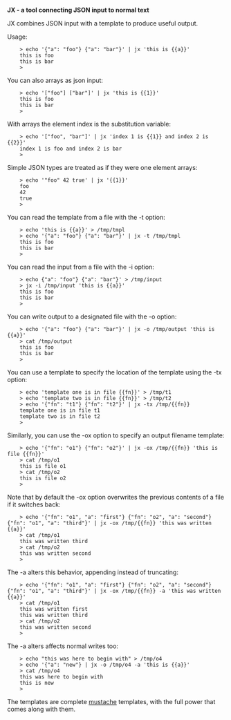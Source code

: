 **JX - a tool connecting JSON input to normal text**

JX combines JSON input with a template to produce useful output.

Usage:

        > echo '{"a": "foo"} {"a": "bar"}' | jx 'this is {{a}}'
        this is foo
        this is bar
        >

You can also arrays as json input:

        > echo '["foo"] ["bar"]' | jx 'this is {{1}}'
        this is foo
        this is bar
        >

With arrays the element index is the substitution variable:

        > echo '["foo", "bar"]' | jx 'index 1 is {{1}} and index 2 is {{2}}'
        index 1 is foo and index 2 is bar
        >

Simple JSON types are treated as if they were one element arrays:

        > echo '"foo" 42 true' | jx '{{1}}'
        foo
        42
        true
        >

You can read the template from a file with the -t option:

        > echo 'this is {{a}}' > /tmp/tmpl
        > echo '{"a": "foo"} {"a": "bar"}' | jx -t /tmp/tmpl
        this is foo
        this is bar
        >

You can read the input from a file with the -i option:

        > echo {"a": "foo"} {"a": "bar"}' > /tmp/input
        > jx -i /tmp/input 'this is {{a}}'
        this is foo
        this is bar
        >

You can write output to a designated file with the -o option:


        > echo '{"a": "foo"} {"a": "bar"}' | jx -o /tmp/output 'this is {{a}}'
        > cat /tmp/output
        this is foo
        this is bar
        >

You can use a template to specify the location of the template using the -tx option:

        > echo 'template one is in file {{fn}}' > /tmp/t1
        > echo 'template two is in file {{fn}}' > /tmp/t2
        > echo '{"fn": "t1"} {"fn": "t2"}' | jx -tx /tmp/{{fn}}
        template one is in file t1
        template two is in file t2
        >

Similarly, you can use the -ox option to specify an output filename template:

        > echo '{"fn": "o1"} {"fn": "o2"}' | jx -ox /tmp/{{fn}} 'this is file {{fn}}'
        > cat /tmp/o1
        this is file o1
        > cat /tmp/o2
        this is file o2
        >

Note that by default the -ox option overwrites the previous contents of a file if it switches back:

        > echo '{"fn": "o1", "a": "first"} {"fn": "o2", "a": "second"} {"fn": "o1", "a": "third"}' | jx -ox /tmp/{{fn}} 'this was written {{a}}'
        > cat /tmp/o1
        this was written third
        > cat /tmp/o2
        this was written second
        >

The -a alters this behavior, appending instead of truncating:

        > echo '{"fn": "o1", "a": "first"} {"fn": "o2", "a": "second"} {"fn": "o1", "a": "third"}' | jx -ox /tmp/{{fn}} -a 'this was written {{a}}'
        > cat /tmp/o1
        this was written first
        this was written third
        > cat /tmp/o2
        this was written second
        >

The -a alters affects normal writes too:

        > echo "this was here to begin with" > /tmp/o4
        > echo '{"a": "new"} | jx -o /tmp/o4 -a 'this is {{a}}'
        > cat /tmp/o4
        this was here to begin with
        this is new
        >

The templates are complete [mustache](https://mustache.github.io/) templates, with the full power that comes
along with them.
